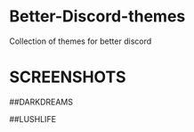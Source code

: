 # Better-Discord-themes
Collection of themes for better discord





# SCREENSHOTS

##DARKDREAMS

##LUSHLIFE
